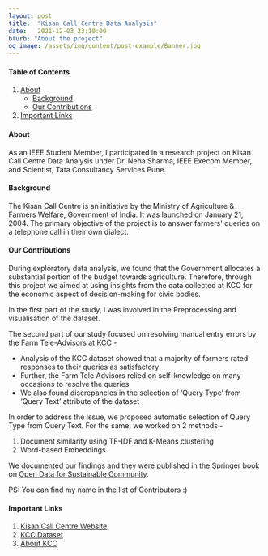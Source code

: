 ```yaml
---
layout: post
title:  "Kisan Call Centre Data Analysis"
date:   2021-12-03 23:10:00
blurb: "About the project"
og_image: /assets/img/content/post-example/Banner.jpg
---
```


#### Table of Contents
1. [About](#about)
    * [Background](#background)
    * [Our Contributions](#our-contributions)
2. [Important Links](#important-links)

#### About

As an IEEE Student Member, I participated in a research project on Kisan Call Centre Data Analysis under Dr. Neha Sharma, IEEE Execom Member, and Scientist, Tata Consultancy Services Pune.

#### Background

The Kisan Call Centre is an initiative by the Ministry of Agriculture & Farmers Welfare, Government of India. It was launched on January 21, 2004. The primary objective of the project is to answer farmers' queries on a telephone call in their own dialect.

#### Our Contributions

During exploratory data analysis, we found that the Government allocates a substantial portion of the budget towards agriculture. Therefore, through this project we aimed at using insights from the data collected at KCC for the economic aspect of decision-making for civic bodies.

In the first part of the study, I was involved in the Preprocessing and visualisation of the dataset.

The second part of our study focused on resolving manual entry errors by the Farm Tele-Advisors at KCC -
* Analysis of the KCC dataset showed that a majority of farmers rated responses to their queries as satisfactory
* Further, the Farm Tele Advisors relied on self-knowledge on many occasions to resolve the queries
* We also found discrepancies in the selection of ‘Query Type’ from ‘Query Text’ attribute of the dataset

In order to address the issue, we proposed automatic selection of Query Type from Query Text. For the same, we worked on 2 methods -
1. Document similarity using TF-IDF and K-Means clustering
2. Word-based Embeddings

We documented our findings and they were published in the Springer book on [Open Data for Sustainable Community](https://link.springer.com/book/10.1007/978-981-33-4312-2).

PS: You can find my name in the list of Contributors :)

#### Important Links

1. [Kisan Call Centre Website](https://dackkms.gov.in/account/login.aspx)
2. [KCC Dataset](https://data.gov.in/keywords/kcc)
3. [About KCC](https://agricoop.nic.in/sites/default/files/KCC%20WEBSITE.pdf)
